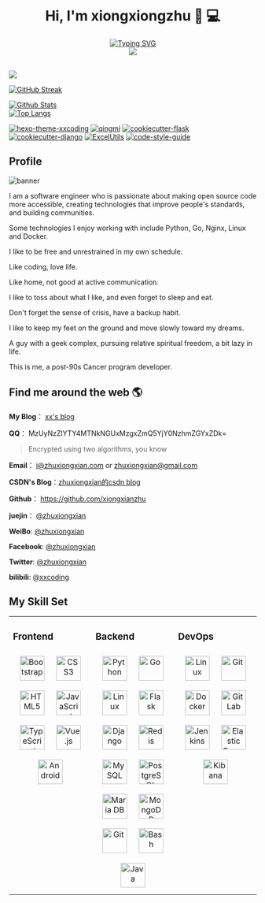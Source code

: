 <div align="center">
<h1>Hi, I'm xiongxiongzhu 👋 💻</h1>
<a href="https://git.io/typing-svg"><img src="https://readme-typing-svg.herokuapp.com?font='Marck+Script'&pause=300&color=F7601E&center=true&width=435&lines=Hi%2C+I'm+zhuxiongxian.;Welcome+to+my+github!!!" alt="Typing SVG" /></a>
</div>
<div align="center">
<img src="https://komarev.com/ghpvc/?username=xiongxianzhu&&style=for-the-badge&label=Visitors" align="center" />
</div>
<br>

![](https://activity-graph.herokuapp.com/graph?username=xiongxianzhu&theme=xcode)

[![GitHub Streak](https://streak-stats.demolab.com/?user=xiongxianzhu&theme=solarized-dark&hide_border=true&border_radius=0&locale=zh&fire=DD2727&ring=DD2BB9&date_format=[Y.]m.j)](https://git.io/streak-stats)

[![Github Stats](https://github-readme-stats.vercel.app/api?username=xiongxianzhu&show_icons=true&count_private=true&include_all_commits=true&hide_border=true&locale=cn&title_color=00E3FF&icon_color=e91e63&text_color=ff5722&bg_color=0,EC6C6C,FFD479,FFFC79,73FA79)](https://github-readme-stats.vercel.app/api?username=xiongxianzhu&show_icons=true&count_private=true&include_all_commits=true&hide_border=true&locale=cn&title_color=00E3FF&icon_color=e91e63&text_color=ff5722&bg_color=0,EC6C6C,FFD479,FFFC79,73FA79)
<br>
[![Top Langs](https://github-readme-stats.vercel.app/api/top-langs/?username=xiongxianzhu&layout=compact&hide=php&show_icons=true&count_private=true&hide_border=true&locale=cn&title_color=a00c39&icon_color=e91e63&text_color=ff5722&bg_color=0,73FA79,73FDFF,D783FF&card_width=445)](https://github-readme-stats.vercel.app/api/top-langs/?username=xiongxianzhu&layout=compact&hide=php&show_icons=true&count_private=true&hide_border=true&locale=cn&title_color=a00c39&icon_color=e91e63&text_color=ff5722&bg_color=0,73FA79,73FDFF,D783FF&card_width=445)


[![hexo-theme-xxcoding](https://github-readme-stats.vercel.app/api/pin/?username=xiongxianzhu&repo=hexo-theme-xxcoding&show_owner=true&hide_border=true&title_color=16a8ad&icon_color=e91e63&text_color=d73a49&bg_color=0,EC6C6C,FFD479,FFFC79,73FA79)](https://github.com/xiongxianzhu/hexo-theme-xxcoding)
[![qingmi](https://github-readme-stats.vercel.app/api/pin/?username=xiongxianzhu&repo=qingmi&show_owner=true&hide_border=true&title_color=16a8ad&icon_color=e91e63&text_color=d73a49&bg_color=0,73FA79,73FDFF,D783FF)](https://github.com/xiongxianzhu/qingmi)
[![cookiecutter-flask](https://github-readme-stats.vercel.app/api/pin/?username=xiongxianzhu&repo=cookiecutter-flask&show_owner=true&hide_border=true&title_color=16a8ad&icon_color=e91e63&text_color=d73a49&bg_color=0,EC6C6C,FFD479,FFFC79,73FA79)](https://github.com/xiongxianzhu/cookiecutter-flask)
[![cookiecutter-django](https://github-readme-stats.vercel.app/api/pin/?username=xiongxianzhu&repo=cookiecutter-django&show_owner=true&hide_border=true&title_color=16a8ad&icon_color=e91e63&text_color=d73a49&bg_color=0,73FA79,73FDFF,D783FF)](https://github.com/xiongxianzhu/cookiecutter-django)
[![ExcelUtils](https://github-readme-stats.vercel.app/api/pin/?username=xiongxianzhu&repo=ExcelUtils&show_owner=true&hide_border=true&title_color=16a8ad&icon_color=e91e63&text_color=d73a49&bg_color=0,EC6C6C,FFD479,FFFC79,73FA79)](https://github.com/xiongxianzhu/ExcelUtils)
[![code-style-guide](https://github-readme-stats.vercel.app/api/pin/?username=xiongxianzhu&repo=code-style-guide&show_owner=true&hide_border=true&title_color=16a8ad&icon_color=e91e63&text_color=d73a49&bg_color=0,73FA79,73FDFF,D783FF)](https://github.com/xiongxianzhu/code-style-guide)


## Profile

<img src="http://qiniu.zhuxiongxian.com/bg000001.jpg" alt="banner">

I am a software engineer who is passionate about making open source code more accessible, creating technologies that improve people's standards, and building communities.

Some technologies I enjoy working with include Python, Go, Nginx, Linux and Docker.

I like to be free and unrestrained in my own schedule.

Like coding, love life.

Like home, not good at active communication.

I like to toss about what I like, and even forget to sleep and eat.

Don't forget the sense of crisis, have a backup habit.

I like to keep my feet on the ground and move slowly toward my dreams.

A guy with a geek complex, pursuing relative spiritual freedom, a bit lazy in life.

This is me, a post-90s Cancer program developer.

## Find me around the web 🌎

**My Blog**： [xx's blog](https://zhuxiongxian.cc)

**QQ**： MzUyNzZlYTY4MTNkNGUxMzgxZmQ5YjY0NzhmZGYxZDk=
> Encrypted using two algorithms, you know

**Email**： <i@zhuxiongxian.com> or <zhuxiongxian@gmail.com>

**CSDN's Blog**：[zhuxiongxian的csdn blog](http://xxcoding.blog.csdn.net "zhuxiongxian的csdn blog")

**Github**： <https://github.com/xiongxianzhu>

**juejin**： [@zhuxiongxian](https://juejin.im/user/5848e5f161ff4b006cb4a534)

**WeiBo**: [@zhuxiongxian](http://weibo.com/929679459)

**Facebook**: [@zhuxiongxian](https://www.facebook.com/xiongxian.zhu)

**Twitter**: [@zhuxiongxian](https://twitter.com/xiongxianzhu)

**bilibili**: [@xxcoding](https://space.bilibili.com/200731874)

## My Skill Set  
<table><tr><td valign="top" width="33%">

### Frontend  
<div align="center">  
<a href="https://getbootstrap.com/docs/3.4/javascript/" target="_blank"><img style="margin: 10px" src="https://profilinator.rishav.dev/skills-assets/bootstrap-plain.svg" alt="Bootstrap" height="50" /></a>  
<a href="https://www.w3schools.com/css/" target="_blank"><img style="margin: 10px" src="https://profilinator.rishav.dev/skills-assets/css3-original-wordmark.svg" alt="CSS3" height="50" /></a>  
<a href="https://en.wikipedia.org/wiki/HTML5" target="_blank"><img style="margin: 10px" src="https://profilinator.rishav.dev/skills-assets/html5-original-wordmark.svg" alt="HTML5" height="50" /></a>  
<a href="https://www.javascript.com/" target="_blank"><img style="margin: 10px" src="https://profilinator.rishav.dev/skills-assets/javascript-original.svg" alt="JavaScript" height="50" /></a>  
<a href="https://www.typescriptlang.org/" target="_blank"><img style="margin: 10px" src="https://profilinator.rishav.dev/skills-assets/typescript-original.svg" alt="TypeScript" height="50" /></a>  
<a href="https://vuejs.org/" target="_blank"><img style="margin: 10px" src="https://profilinator.rishav.dev/skills-assets/vuejs-original-wordmark.svg" alt="Vue.js" height="50" /></a>  
<a href="https://www.android.com/intl/en_in/" target="_blank"><img style="margin: 10px" src="https://profilinator.rishav.dev/skills-assets/android-original-wordmark.svg" alt="Android" height="50" /></a>  
</div>

</td><td valign="top" width="33%">



### Backend  
<div align="center">  
<a href="https://www.python.org/" target="_blank"><img style="margin: 10px" src="https://profilinator.rishav.dev/skills-assets/python-original.svg" alt="Python" height="50" /></a>  
<a href="https://go.dev/" target="_blank"><img style="margin: 10px" src="https://profilinator.rishav.dev/skills-assets/go-original.svg" alt="Go" height="50" /></a>  
<a href="https://www.linux.org/" target="_blank"><img style="margin: 10px" src="https://profilinator.rishav.dev/skills-assets/linux-original.svg" alt="Linux" height="50" /></a>  
<a href="https://flask.palletsprojects.com/" target="_blank"><img style="margin: 10px" src="https://profilinator.rishav.dev/skills-assets/flask.png" alt="Flask" height="50" /></a>  
<a href="https://www.djangoproject.com/" target="_blank"><img style="margin: 10px" src="https://profilinator.rishav.dev/skills-assets/django-original.svg" alt="Django" height="50" /></a>  
<a href="https://redis.io/" target="_blank"><img style="margin: 10px" src="https://profilinator.rishav.dev/skills-assets/redis-original-wordmark.svg" alt="Redis" height="50" /></a>  
<a href="https://www.mysql.com/" target="_blank"><img style="margin: 10px" src="https://profilinator.rishav.dev/skills-assets/mysql-original-wordmark.svg" alt="MySQL" height="50" /></a>  
<a href="https://www.postgresql.org/" target="_blank"><img style="margin: 10px" src="https://profilinator.rishav.dev/skills-assets/postgresql-original-wordmark.svg" alt="PostgreSQL" height="50" /></a>  
<a href="https://mariadb.org/" target="_blank"><img style="margin: 10px" src="https://profilinator.rishav.dev/skills-assets/mariadb.png" alt="Maria DB" height="50" /></a>  
<a href="https://www.mongodb.com/" target="_blank"><img style="margin: 10px" src="https://profilinator.rishav.dev/skills-assets/mongodb-original-wordmark.svg" alt="MongoDB" height="50" /></a>  
<a href="https://github.com/" target="_blank"><img style="margin: 10px" src="https://profilinator.rishav.dev/skills-assets/git-scm-icon.svg" alt="Git" height="50" /></a>  
<a href="https://www.gnu.org/software/bash/" target="_blank"><img style="margin: 10px" src="https://profilinator.rishav.dev/skills-assets/gnu_bash-icon.svg" alt="Bash" height="50" /></a>  
<a href="https://www.java.com/" target="_blank"><img style="margin: 10px" src="https://profilinator.rishav.dev/skills-assets/java-original-wordmark.svg" alt="Java" height="50" /></a>  
</div>

</td><td valign="top" width="33%">

### DevOps  
<div align="center">  
<a href="https://www.linux.org/" target="_blank"><img style="margin: 10px" src="https://profilinator.rishav.dev/skills-assets/linux-original.svg" alt="Linux" height="50" /></a>  
<a href="https://github.com/" target="_blank"><img style="margin: 10px" src="https://profilinator.rishav.dev/skills-assets/git-scm-icon.svg" alt="Git" height="50" /></a>  
<a href="https://www.docker.com/" target="_blank"><img style="margin: 10px" src="https://profilinator.rishav.dev/skills-assets/docker-original-wordmark.svg" alt="Docker" height="50" /></a>  
<a href="https://about.gitlab.com/" target="_blank"><img style="margin: 10px" src="https://profilinator.rishav.dev/skills-assets/gitlab.svg" alt="GitLab" height="50" /></a>  
<a href="https://www.jenkins.io/" target="_blank"><img style="margin: 10px" src="https://profilinator.rishav.dev/skills-assets/jenkins-icon.svg" alt="Jenkins" height="50" /></a>  
<a href="https://www.elastic.co/" target="_blank"><img style="margin: 10px" src="https://profilinator.rishav.dev/skills-assets/elasticsearch.png" alt="Elastic Search" height="50" /></a>  
<a href="https://www.elastic.co/kibana/" target="_blank"><img style="margin: 10px" src="https://profilinator.rishav.dev/skills-assets/kibana.png" alt="Kibana" height="50" /></a>  
</div>

</td></tr></table>  

<br/>  

